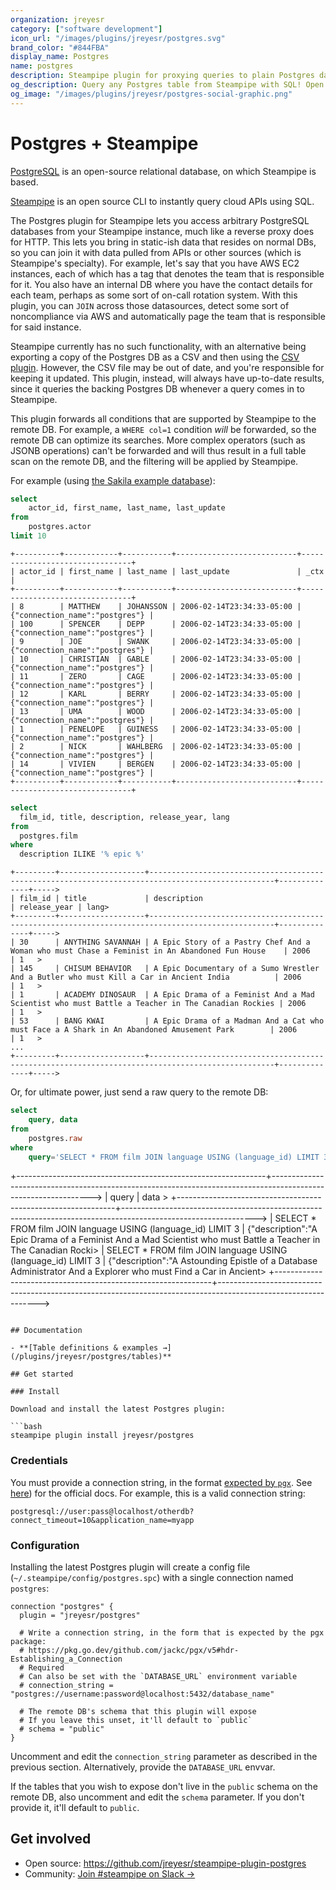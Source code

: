 ```yaml
---
organization: jreyesr
category: ["software development"]
icon_url: "/images/plugins/jreyesr/postgres.svg"
brand_color: "#844FBA"
display_name: Postgres
name: postgres
description: Steampipe plugin for proxying queries to plain Postgres databases
og_description: Query any Postgres table from Steampipe with SQL! Open source CLI. No DB required.
og_image: "/images/plugins/jreyesr/postgres-social-graphic.png"
---
```


# Postgres + Steampipe

[PostgreSQL](https://www.postgresql.org/) is an open-source relational database, on which Steampipe is based.

[Steampipe](https://steampipe.io) is an open source CLI to instantly query cloud APIs using SQL.

The Postgres plugin for Steampipe lets you access arbitrary PostgreSQL databases from your Steampipe instance, much like a reverse proxy does
for HTTP. This lets you bring in static-ish data that resides on normal DBs, so you can join it with data pulled from APIs or other sources (which is Steampipe's specialty). For example, let's say that you have AWS EC2 instances, each of which has a tag that denotes the team that is responsible for it. You also have an internal DB where you have the contact details for each team, perhaps as some sort of on-call rotation system. With this plugin, you can `JOIN` across those datasources, detect some sort of noncompliance via AWS and automatically page the team that is responsible for said instance.

Steampipe currently has no such functionality, with an alternative being exporting a copy of the Postgres DB as a CSV and then using the [CSV plugin](https://hub.steampipe.io/plugins/turbot/csv). However, the CSV file may be out of date, and you're responsible for keeping it updated. This plugin, instead, will always have up-to-date results, since it queries the backing Postgres DB whenever a query comes in to Steampipe.

This plugin forwards all conditions that are supported by Steampipe to the remote DB. For example, a `WHERE col=1` condition _will_ be forwarded, so the remote DB can optimize its searches. More complex operators (such as JSONB operations) can't be forwarded and will thus result in a full table scan on the remote DB, and the filtering will be applied by Steampipe.

For example (using [the Sakila example database](https://github.com/jOOQ/sakila)):

```sql
select 
    actor_id, first_name, last_name, last_update 
from 
    postgres.actor 
limit 10
```

```
+----------+------------+-----------+---------------------------+--------------------------------+
| actor_id | first_name | last_name | last_update               | _ctx                           |
+----------+------------+-----------+---------------------------+--------------------------------+
| 8        | MATTHEW    | JOHANSSON | 2006-02-14T23:34:33-05:00 | {"connection_name":"postgres"} |
| 100      | SPENCER    | DEPP      | 2006-02-14T23:34:33-05:00 | {"connection_name":"postgres"} |
| 9        | JOE        | SWANK     | 2006-02-14T23:34:33-05:00 | {"connection_name":"postgres"} |
| 10       | CHRISTIAN  | GABLE     | 2006-02-14T23:34:33-05:00 | {"connection_name":"postgres"} |
| 11       | ZERO       | CAGE      | 2006-02-14T23:34:33-05:00 | {"connection_name":"postgres"} |
| 12       | KARL       | BERRY     | 2006-02-14T23:34:33-05:00 | {"connection_name":"postgres"} |
| 13       | UMA        | WOOD      | 2006-02-14T23:34:33-05:00 | {"connection_name":"postgres"} |
| 1        | PENELOPE   | GUINESS   | 2006-02-14T23:34:33-05:00 | {"connection_name":"postgres"} |
| 2        | NICK       | WAHLBERG  | 2006-02-14T23:34:33-05:00 | {"connection_name":"postgres"} |
| 14       | VIVIEN     | BERGEN    | 2006-02-14T23:34:33-05:00 | {"connection_name":"postgres"} |
+----------+------------+-----------+---------------------------+--------------------------------+
```

```sql
select 
  film_id, title, description, release_year, lang
from 
  postgres.film 
where
  description ILIKE '% epic %'
```

```
+---------+-------------------+--------------------------------------------------------------------------------------------------+--------------+----->
| film_id | title             | description                                                                                      | release_year | lang>
+---------+-------------------+--------------------------------------------------------------------------------------------------+--------------+----->
| 30      | ANYTHING SAVANNAH | A Epic Story of a Pastry Chef And a Woman who must Chase a Feminist in An Abandoned Fun House    | 2006         | 1   >
| 145     | CHISUM BEHAVIOR   | A Epic Documentary of a Sumo Wrestler And a Butler who must Kill a Car in Ancient India          | 2006         | 1   >
| 1       | ACADEMY DINOSAUR  | A Epic Drama of a Feminist And a Mad Scientist who must Battle a Teacher in The Canadian Rockies | 2006         | 1   >
| 53      | BANG KWAI         | A Epic Drama of a Madman And a Cat who must Face a A Shark in An Abandoned Amusement Park        | 2006         | 1   >
...
+---------+-------------------+--------------------------------------------------------------------------------------------------+--------------+----->
```

Or, for ultimate power, just send a raw query to the remote DB:

```sql
select 
    query, data
from 
    postgres.raw
where 
    query='SELECT * FROM film JOIN language USING (language_id) LIMIT 3' LIMIT 2
```
+--------------------------------------------------------------+--------------------------------------------------------------------------------------------------------------->
| query                                                        | data                                                                                                          >
+--------------------------------------------------------------+--------------------------------------------------------------------------------------------------------------->
| SELECT * FROM film JOIN language USING (language_id) LIMIT 3 | {"description":"A Epic Drama of a Feminist And a Mad Scientist who must Battle a Teacher in The Canadian Rocki>
| SELECT * FROM film JOIN language USING (language_id) LIMIT 3 | {"description":"A Astounding Epistle of a Database Administrator And a Explorer who must Find a Car in Ancient>
+--------------------------------------------------------------+--------------------------------------------------------------------------------------------------------------->
```

## Documentation

- **[Table definitions & examples →](/plugins/jreyesr/postgres/tables)**

## Get started

### Install

Download and install the latest Postgres plugin:

```bash
steampipe plugin install jreyesr/postgres
```

### Credentials

You must provide a connection string, in the format [expected by `pgx`](https://pkg.go.dev/github.com/jackc/pgx/v5#hdr-Establishing_a_Connection). See [here](https://www.postgresql.org/docs/current/libpq-connect.html#LIBPQ-CONNSTRING)) for the official docs. For example, this is a valid connection string:

```
postgresql://user:pass@localhost/otherdb?connect_timeout=10&application_name=myapp
```

### Configuration

Installing the latest Postgres plugin will create a config file (`~/.steampipe/config/postgres.spc`) with a single connection named `postgres`:

```hcl
connection "postgres" {
  plugin = "jreyesr/postgres"

  # Write a connection string, in the form that is expected by the pgx package:
  # https://pkg.go.dev/github.com/jackc/pgx/v5#hdr-Establishing_a_Connection
  # Required
  # Can also be set with the `DATABASE_URL` environment variable
  # connection_string = "postgres://username:password@localhost:5432/database_name"

  # The remote DB's schema that this plugin will expose
  # If you leave this unset, it'll default to `public`
  # schema = "public"
}
```

Uncomment and edit the `connection_string` parameter as described in the previous section. Alternatively, provide the `DATABASE_URL` envvar.

If the tables that you wish to expose don't live in the `public` schema on the remote DB, also uncomment and edit the `schema` parameter. If you don't provide it, it'll default to `public`.

## Get involved

* Open source: https://github.com/jreyesr/steampipe-plugin-postgres
* Community: [Join #steampipe on Slack →](https://turbot.com/community/join)